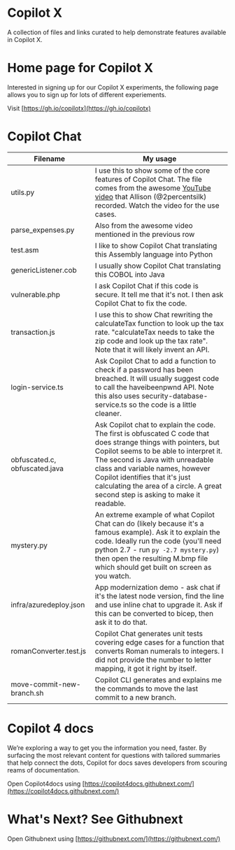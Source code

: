 # Copilot X

A collection of files and links curated to help demonstrate features available in Copilot X.


# Home page for Copilot X

Interested in signing up for our Copilot X experiments, the following page allows you to sign up for lots of different experiements.

Visit [https://gh.io/copilotx](https://gh.io/copilotx)

# Copilot Chat

Filename | My usage
--- | ---
utils.py | I use this to show some of the core features of Copilot Chat. The file comes from the awesome [YouTube video](https://www.youtube.com/watch?v=3surPGP7_4o) that Allison (@2percentsilk) recorded. Watch the video for the use cases.
parse_expenses.py | Also from the awesome video mentioned in the previous row
test.asm | I like to show Copilot Chat translating this Assembly language into Python
genericListener.cob | I usually show Copilot Chat translating this COBOL into Java
vulnerable.php | I ask Copilot Chat if this code is secure. It tell me that it's not. I then ask Copilot Chat to fix the code.
transaction.js | I use this to show Chat rewriting the calculateTax function to look up the tax rate. "calculateTax needs to take the zip code and look up the tax rate". Note that it will likely invent an API.
login-service.ts | Ask Copilot Chat to add a function to check if a password has been breached. It will usually suggest code to call the haveibeenpwnd API. Note this also uses security-database-service.ts so the code is a little cleaner.
obfuscated.c, obfuscated.java | Ask Copilot chat to explain the code. The first is obfuscated C code that does strange things with pointers, but Copilot seems to be able to interpret it. The second is Java with unreadable class and variable names, however Copilot identifies that it's just calculating the area of a circle. A great second step is asking to make it readable.
mystery.py | An extreme example of what Copilot Chat can do (likely because it's a famous example). Ask it to explain the code. Ideally run the code (you'll need python 2.7 - run `py -2.7 mystery.py`) then open the resulting M.bmp file which should get built on screen as you watch.
infra/azuredeploy.json | App modernization demo - ask chat if it's the latest node version, find the line and use inline chat to upgrade it. Ask if this can be converted to bicep, then ask it to do that.
romanConverter.test.js | Copilot Chat generates unit tests covering edge cases for a function that converts Roman numerals to integers. I did not provide the number to letter mapping, it got it right by itself.
move-commit-new-branch.sh | Copilot CLI generates and explains me the commands to move the last commit to a new branch.

# Copilot 4 docs

We’re exploring a way to get you the information you need, faster. By surfacing the most relevant content for questions with tailored summaries that help connect the dots, Copilot for docs saves developers from scouring reams of documentation.

Open Copilot4docs using [https://copilot4docs.githubnext.com/](https://copilot4docs.githubnext.com/)


# What's Next? See Githubnext

Open Githubnext using [https://githubnext.com/](https://githubnext.com/)